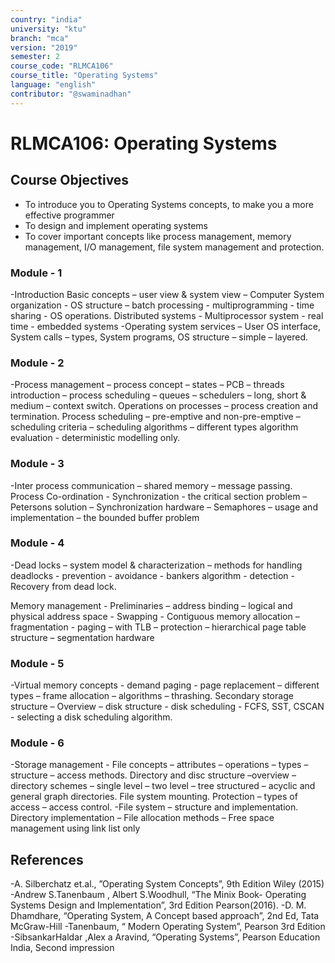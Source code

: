 ```yaml
---
country: "india"
university: "ktu"
branch: "mca"
version: "2019"
semester: 2
course_code: "RLMCA106"
course_title: "Operating Systems"
language: "english"
contributor: "@swaminadhan"
---
```


# RLMCA106: Operating Systems

## Course Objectives

- To introduce you to Operating Systems concepts, to make you a more effective programmer
- To design and implement operating systems
- To cover important concepts like process management, memory management, I/O
  management, file system management and protection.

### Module - 1 

-Introduction Basic concepts – user view & system view –
Computer System organization - OS structure – batch
processing - multiprogramming - time sharing - OS
operations. Distributed systems - Multiprocessor system -
real time - embedded systems
-Operating system services – User OS interface, System calls –
types, System programs, OS structure – simple – layered.

### Module - 2 

-Process management – process concept – states – PCB –
threads introduction – process scheduling – queues –
schedulers – long, short & medium – context switch.
Operations on processes – process creation and termination.
Process scheduling – pre-emptive and non-pre-emptive –
scheduling criteria – scheduling algorithms – different types
algorithm evaluation - deterministic modelling only. 

### Module - 3

-Inter process communication – shared memory – message
passing.
Process Co-ordination - Synchronization - the critical
section problem – Petersons solution – Synchronization
hardware – Semaphores – usage and implementation – the
bounded buffer problem

### Module - 4

-Dead locks – system model & characterization – methods
for handling deadlocks - prevention - avoidance - bankers
algorithm - detection - Recovery from dead lock.

Memory management - Preliminaries – address binding – logical
and physical address space - Swapping - Contiguous memory
allocation – fragmentation - paging – with TLB – protection –
hierarchical page table structure – segmentation hardware

### Module - 5

-Virtual memory concepts - demand paging - page
replacement – different types – frame allocation –
algorithms – thrashing.
Secondary storage structure – Overview – disk structure - disk
scheduling - FCFS, SST, CSCAN - selecting a disk scheduling
algorithm.

### Module - 6

-Storage management - File concepts – attributes –
operations – types – structure – access methods. Directory
and disc structure –overview – directory schemes – single
level – two level – tree structured – acyclic and general
graph directories. File system mounting.
Protection – types of access – access control.
-File system – structure and implementation. Directory
implementation – File allocation methods – Free space
management using link list only

## References

-A. Silberchatz et.al., ”Operating System Concepts”, 9th Edition Wiley (2015)
-Andrew S.Tanenbaum , Albert S.Woodhull, “The Minix Book- Operating Systems
Design and Implementation”, 3rd Edition Pearson(2016).
-D. M. Dhamdhare, “Operating System, A Concept based approach”, 2nd Ed, Tata
McGraw-Hill
-Tanenbaum, “ Modern Operating System”, Pearson 3rd Edition
-SibsankarHaldar ,Alex a Aravind, “Operating Systems”, Pearson Education India,
Second impression



